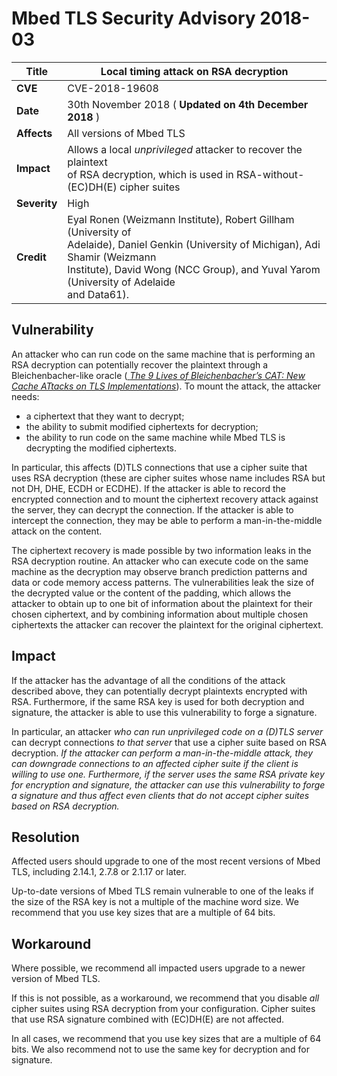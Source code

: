 # Mbed TLS Security Advisory 2018-03

**Title** |  Local timing attack on RSA decryption
---|---
**CVE** |  CVE-2018-19608
**Date** |  30th November 2018 ( **Updated on 4th December 2018** )
**Affects** |  All versions of Mbed TLS
**Impact** |  Allows a local _unprivileged_ attacker to recover the plaintext<br>of RSA decryption, which is used in RSA-without-(EC)DH(E) cipher suites
**Severity** |  High
**Credit** |  Eyal Ronen (Weizmann Institute), Robert Gillham (University of<br>Adelaide), Daniel Genkin (University of Michigan), Adi Shamir (Weizmann<br>Institute), David Wong (NCC Group), and Yuval Yarom (University of Adelaide<br>and Data61).

## Vulnerability

An attacker who can run code on the same machine that is performing an RSA
decryption can potentially recover the plaintext through a Bleichenbacher-like
oracle ([ _The 9 Lives of Bleichenbacher’s CAT: New Cache ATtacks on TLS
Implementations_](http://cat.eyalro.net/)). To mount the attack, the attacker
needs:

  * a ciphertext that they want to decrypt;
  * the ability to submit modified ciphertexts for decryption;
  * the ability to run code on the same machine while Mbed TLS is decrypting the modified ciphertexts.

In particular, this affects (D)TLS connections that use a cipher suite that
uses RSA decryption (these are cipher suites whose name includes RSA but not
DH, DHE, ECDH or ECDHE). If the attacker is able to record the encrypted
connection and to mount the ciphertext recovery attack against the server,
they can decrypt the connection. If the attacker is able to intercept the
connection, they may be able to perform a man-in-the-middle attack on the
content.

The ciphertext recovery is made possible by two information leaks in the RSA
decryption routine. An attacker who can execute code on the same machine as
the decryption may observe branch prediction patterns and data or code memory
access patterns. The vulnerabilities leak the size of the decrypted value or
the content of the padding, which allows the attacker to obtain up to one bit
of information about the plaintext for their chosen ciphertext, and by
combining information about multiple chosen ciphertexts the attacker can
recover the plaintext for the original ciphertext.

## Impact

If the attacker has the advantage of all the conditions of the attack
described above, they can potentially decrypt plaintexts encrypted with RSA.
Furthermore, if the same RSA key is used for both decryption and signature,
the attacker is able to use this vulnerability to forge a signature.

In particular, an attacker _who can run unprivileged code on a (D)TLS server_
can decrypt connections _to that server_ that use a cipher suite based on RSA
decryption. _If the attacker can perform a man-in-the-middle attack, they can
downgrade connections to an affected cipher suite if the client is willing to
use one. Furthermore, if the server uses the same RSA private key for
encryption and signature, the attacker can use this vulnerability to forge a
signature and thus affect even clients that do not accept cipher suites based
on RSA decryption._

## Resolution

Affected users should upgrade to one of the most recent versions of Mbed TLS,
including 2.14.1, 2.7.8 or 2.1.17 or later.

Up-to-date versions of Mbed TLS remain vulnerable to one of the leaks if the
size of the RSA key is not a multiple of the machine word size. We recommend
that you use key sizes that are a multiple of 64 bits.

## Workaround

Where possible, we recommend all impacted users upgrade to a newer version of
Mbed TLS.

If this is not possible, as a workaround, we recommend that you disable _all_
cipher suites using RSA decryption from your configuration. Cipher suites that
use RSA signature combined with (EC)DH(E) are not affected.

In all cases, we recommend that you use key sizes that are a multiple of 64
bits. We also recommend not to use the same key for decryption and for
signature.
